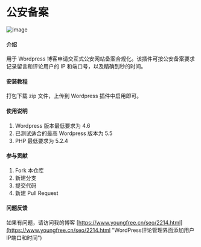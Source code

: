 # 公安备案

![image](https://github.com/YoungFreeCN/Gongan-Beian/banner.jpg)

#### 介绍
用于 Wordpress 博客申请交互式公安网站备案合规化。该插件可按公安备案要求记录留言和评论用户的 IP 和端口号，以及精确到秒的时间。

#### 安装教程

打包下载 zip 文件，上传到 Wordpress 插件中启用即可。

#### 使用说明

1.  Wordpress 版本最低要求为 4.6
2.  已测试适合的最高 Wordpress 版本为 5.5
3.  PHP 最低要求为 5.2.4 

#### 参与贡献

1.  Fork 本仓库
2.  新建分支
3.  提交代码
4.  新建 Pull Request

#### 问题反馈

如果有问题，请访问我的博客 [https://www.youngfree.cn/seo/2214.html](https://www.youngfree.cn/seo/2214.html "WordPress评论管理界面添加用户IP端口和时间")
